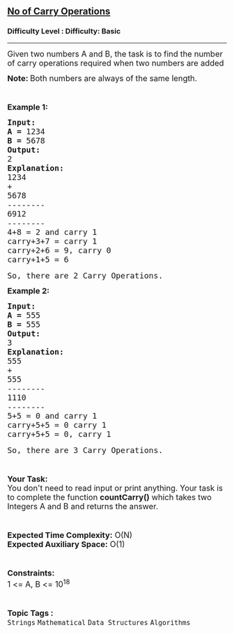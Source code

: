 <h2><a href="https://www.geeksforgeeks.org/problems/no-of-carry-operations0456/1?page=5&category=Strings&difficulty=Basic&sortBy=submissions">No of Carry Operations</a></h2><h3>Difficulty Level : Difficulty: Basic</h3><hr><div class="problems_problem_content__Xm_eO"><p><span style="font-size:18px">Given two numbers A and B, the task is to find the number of carry operations required when two numbers are added</span></p>

<p><span style="font-size:18px"><strong>Note: </strong>Both numbers are always of the same length.</span></p>

<p>&nbsp;</p>

<p><span style="font-size:18px"><strong>Example 1:</strong></span></p>

<pre><span style="font-size:18px"><strong>Input:</strong>
</span><strong><span style="font-size:18px">A = </span></strong><span style="font-size:18px">1234</span>
<span style="font-size:18px"><strong>B = </strong>5678</span>
<span style="font-size:18px"><strong>Output: </strong>
2</span>
<span style="font-size:18px"><strong>Explanation:</strong></span>
<span style="font-size:18px">1234
+
5678
--------
6912
--------
4+8 = 2 and carry 1
carry+3+7 = carry 1
carry+2+6 = 9, carry 0
carry+1+5 = 6</span>

<span style="font-size:18px">So, there are 2 Carry Operations.</span></pre>

<p><span style="font-size:18px"><strong>Example 2:</strong></span></p>

<pre><span style="font-size:18px"><strong>Input:</strong>
</span><strong><span style="font-size:18px">A = </span></strong><span style="font-size:18px">555</span>
<span style="font-size:18px"><strong>B = </strong>555</span>
<span style="font-size:18px"><strong>Output: </strong>
3</span>
<span style="font-size:18px"><strong>Explanation:</strong></span>
<span style="font-size:18px">555
+
555
--------
1110
--------
5+5 = 0 and carry 1
carry+5+5 = 0 carry 1
carry+5+5 = 0, carry 1</span>

<span style="font-size:18px">So, there are 3 Carry Operations.</span>
</pre>

<p>&nbsp;</p>

<p><span style="font-size:18px"><strong>Your Task:</strong><br>
You don't need to read input or print anything. Your task is to complete the function <strong>countCarry()</strong> which takes two Integers A and B and returns the answer.</span></p>

<p>&nbsp;</p>

<p><span style="font-size:18px"><strong>Expected Time Complexity:</strong> O(N)<br>
<strong>Expected Auxiliary Space:</strong> O(1)</span></p>

<p>&nbsp;</p>

<p><span style="font-size:18px"><strong>Constraints:</strong><br>
1 &lt;= A, B &lt;= 10<sup>18</sup></span></p>
</div><br><p><span style=font-size:18px><strong>Topic Tags : </strong><br><code>Strings</code>&nbsp;<code>Mathematical</code>&nbsp;<code>Data Structures</code>&nbsp;<code>Algorithms</code>&nbsp;